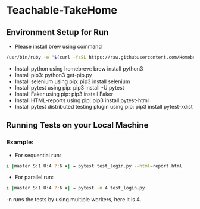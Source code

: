 # Teachable-TakeHome

## Environment Setup for Run

- Please install brew using command

```sh
/usr/bin/ruby -e "$(curl -fsSL https://raw.githubusercontent.com/Homebrew/install/master/install)"
```

- Install python using homebrew: brew install python3
- Install pip3: python3 get-pip.py
- Install selenium using pip: pip3 install selenium
- Install pytest using pip: pip3 install -U pytest
- Install Faker using pip: pip3 install Faker
- Install HTML-reports using pip: pip3 install pytest-html
- Install pytest distributed testing plugin using pip: pip3 install pytest-xdist

## Running Tests on your Local Machine

### Example: 

- For sequential run:

```sh
± |master S:1 U:4 ?:6 ✗| → pytest test_login.py --html=report.html
```

- For parallel run:

```sh
± |master S:1 U:4 ?:6 ✗| → pytest -n 4 test_login.py
```
-n <num> runs the tests by using multiple workers, here it is 4.

